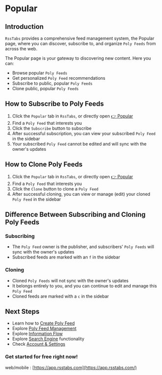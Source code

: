 # Popular

## Introduction

`RssTabs` provides a comprehensive feed management system, the Popular page, where you can discover, subscribe to, and organize `Poly Feeds` from across the web.

The Popular page is your gateway to discovering new content. Here you can:

- Browse popular `Poly Feeds`
- Get personalized `Poly Feed` recommendations
- Subscribe to public, popular `Poly Feeds`
- Clone public, popular `Poly Feeds`

## How to Subscribe to Poly Feeds

1. Click the `Popular` tab in `RssTabs`, or directly open [👉 Popular](https://app.rsstabs.com/popular)
2. Find a `Poly Feed` that interests you
3. Click the `Subscribe` button to subscribe
4. After successful subscription, you can view your subscribed `Poly Feed` in the sidebar
5. Your subscribed `Poly Feed` cannot be edited and will sync with the owner's updates

## How to Clone Poly Feeds

1. Click the `Popular` tab in `RssTabs`, or directly open [👉 Popular](https://app.rsstabs.com/popular)
2. Find a `Poly Feed` that interests you
3. Click the `Clone` button to clone a `Poly Feed`
4. After successful cloning, you can view or manage (edit) your cloned `Poly Feed` in the sidebar

## Difference Between Subscribing and Cloning Poly Feeds

### Subscribing

- The `Poly Feed` owner is the publisher, and subscribers' `Poly Feeds` will sync with the owner's updates
- Subscribed feeds are marked with an `f` in the sidebar


### Cloning

- Cloned `Poly Feeds` will not sync with the owner's updates
- It belongs entirely to you, and you can continue to edit and manage this `Poly Feed`
- Cloned feeds are marked with a `c` in the sidebar

## Next Steps

- Learn how to [Create Poly Feed](../features/create-poly-feed.md)
- Explore [Poly Feed Management](../features/manage-poly-feed.md)
- Explore [Information Flow](../features/information.md)
- Explore [Search Engine](../features/search-engine.md) functionality
- Check [Account & Settings](../features/account-settings.md)

### Get started for free right now!
web/mobile : [https://app.rsstabs.com](https://app.rsstabs.com/)

